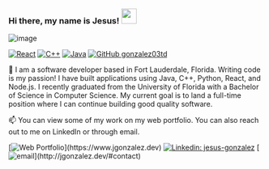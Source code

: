 ### Hi there, my name is Jesus! <img src="https://media.giphy.com/media/3ohhwMDyS6rv3sB8yI/giphy.gif" width="30">

![image](https://user-images.githubusercontent.com/40546398/148458684-2659a8f1-c824-4328-936e-40be8cc6d48c.png)

[![React](https://img.shields.io/badge/React-Fan-FAC151.svg?logo=react&logoWidth=20)](https://github.com/gonzalez03t)
[![C++](https://img.shields.io/badge/C++-Fan-FAC151.svg?logo=cplusplus&logoWidth=20&logoColor=blue)](https://github.com/gonzalez03t)
[![Java](https://img.shields.io/badge/Java-Fan-FAC151.svg?logo=java&logoWidth=20&logoColor=red)](https://github.com/gonzalez03t)
[![GitHub gonzalez03td](https://img.shields.io/github/followers/gonzalez03t?label=follow&style=social)](https://github.com/gonzalez03t)

💬 I am a software developer based in Fort Lauderdale, Florida. Writing code is my passion! I have built applications using Java, C++, Python, React, and Node.js. I recently graduated from the University of Florida with a Bachelor of Science in Computer Science. My current goal is to land a full-time position where I can continue building good quality software. 

📫 You can view some of my work on my web portfolio. You can also reach out to me on LinkedIn or through email. 

[![Web Portfolio](https://img.shields.io/badge/-💻_Web_Portfolio-orange?)](https://www.jgonzalez.dev)
[![Linkedin: jesus-gonzalez](https://img.shields.io/badge/-gonzalez03t-blue?logo=Linkedin&logoColor=white&link=https://www.linkedin.com/in/gonzalez03t/)](https://www.linkedin.com/in/gonzalez03t/)
[![email](https://img.shields.io/badge/-📫_email-green?)](http://jgonzalez.dev/#contact)

<!--
**gonzalez03t/gonzalez03t** is a ✨ _special_ ✨ repository because its `README.md` (this file) appears on your GitHub profile.

Here are some ideas to get you started:

- 🔭 I’m currently working on ...
- 🌱 I’m currently learning ...
- 👯 I’m looking to collaborate on ...
- 🤔 I’m looking for help with ...
- 💬 Ask me about ...
- 📫 How to reach me: ...
- 😄 Pronouns: ...
- ⚡ Fun fact: ...
-->

